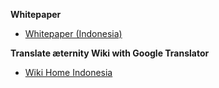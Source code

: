 **Whitepaper**
* [Whitepaper (Indonesia)](Whitepaper_Indonesia)

**Translate æternity Wiki with Google Translator**
* [Wiki Home Indonesia](https://translate.google.com/translate?sl=en&tl=id&u=https://github.com/aeternity/wiki/wiki/)